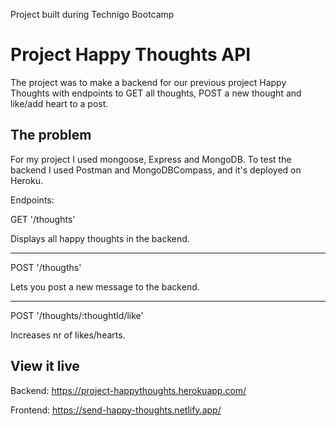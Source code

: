 Project built during Technigo Bootcamp

# Project Happy Thoughts API

The project was to make a backend for our previous project Happy Thoughts with endpoints to GET all thoughts, POST a new thought and like/add heart to a post.

## The problem

For my project I used mongoose, Express and MongoDB.
To test the backend I used Postman and MongoDBCompass, and it's deployed on Heroku.

Endpoints:

GET '/thoughts'

Displays all happy thoughts in the backend.

---

POST '/thougths'

Lets you post a new message to the backend.

---

POST '/thoughts/:thoughtId/like'

Increases nr of likes/hearts.


## View it live

Backend: https://project-happythoughts.herokuapp.com/

Frontend: https://send-happy-thoughts.netlify.app/
